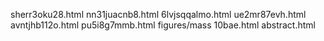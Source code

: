 sherr3oku28.html
nn31juacnb8.html
6lvjsqqalmo.html
ue2mr87evh.html
avntjhb112o.html
pu5i8g7mmb.html
figures/mass
10bae.html
abstract.html